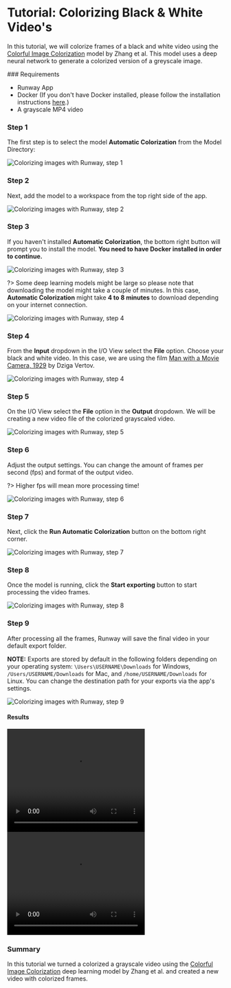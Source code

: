 # Tutorial: Colorizing Black & White Video's

In this tutorial, we will colorize frames of a black and white video using the [Colorful Image Colorization](https://arxiv.org/abs/1603.08511) model by Zhang et al. This model uses a deep neural network to generate a colorized version of a greyscale image.

### Requirements

- Runway App
- Docker (If you don't have Docker installed, please follow the installation instructions [here](/getting-started/docker).)
- A grayscale MP4 video

### Step 1

The first step is to select the model **Automatic Colorization** from the Model Directory:

![Colorizing images with Runway, step 1](https://runway.nyc3.digitaloceanspaces.com/documentation/0.2.0/automatic01.jpg)

### Step 2

Next, add the model to a workspace from the top right side of the app.

![Colorizing images with Runway, step 2](https://runway.nyc3.digitaloceanspaces.com/documentation/0.2.0/automatic02.jpg)


### Step 3

If you haven't installed **Automatic Colorization**, the bottom right button will prompt you to install the model.  **You need to have Docker installed in order to continue.**

![Colorizing images with Runway, step 3](https://runway.nyc3.digitaloceanspaces.com/documentation/0.2.0/automatic03.jpg)


?> Some deep learning models might be large so please note that downloading the model might take a couple of minutes. In this case, **Automatic Colorization** might take **4 to 8 minutes** to download depending on your internet connection.

![Colorizing images with Runway, step 4](https://runway.nyc3.digitaloceanspaces.com/documentation/0.2.0/automatic04.jpg)


### Step 4

From the **Input** dropdown in the I/O View select the **File** option. Choose your black and white video. In this case, we are using the film [Man with a Movie Camera, 1929](https://www.youtube.com/watch?v=R2hJGcD_Tc0) by Dziga Vertov.

![Colorizing images with Runway, step 4](https://runway.nyc3.digitaloceanspaces.com/documentation/tutorial_colorization/4_select_input_file.png)

### Step 5

On the I/O View select the **File** option in the **Output** dropdown. We will be creating a new video file of the colorized grayscaled video.

![Colorizing images with Runway, step 5](https://runway.nyc3.digitaloceanspaces.com/documentation/tutorial_colorization/5_select_output_file.png)

### Step 6

Adjust the output settings. You can change the amount of frames per second (fps) and format of the output video.

?> Higher fps will mean more processing time!

![Colorizing images with Runway, step 6](https://runway.nyc3.digitaloceanspaces.com/documentation/tutorial_colorization/6_change_settings.png)

### Step 7

Next, click the **Run Automatic Colorization** button on the bottom right corner.

![Colorizing images with Runway, step 7](https://runway.nyc3.digitaloceanspaces.com/documentation/tutorial_colorization/7_run_model.png)

### Step 8

Once the model is running, click the **Start exporting** button to start processing the video frames.

![Colorizing images with Runway, step 8](https://runway.nyc3.digitaloceanspaces.com/documentation/tutorial_colorization/8_click_start_exporting.png)

### Step 9

After processing all the frames, Runway will save the final video in your default export folder.

<p class="note"><b>NOTE:</b> Exports are stored by default in the following folders depending on your operating system: <code>\Users\USERNAME\Downloads</code> for Windows, <code>/Users/USERNAME/Downloads</code> for Mac, and <code>/home/USERNAME/Downloads</code> for Linux. You can change the destination path for your exports via the app's settings.

![Colorizing images with Runway, step 9](https://runway.nyc3.digitaloceanspaces.com/documentation/tutorial_colorization/10_file_saved.png)

#### Results

<video width="320" height="240" controls>
  <source src="https://runway.nyc3.digitaloceanspaces.com/documentation/tutorial_colorization/Man%20with%20a%20Movie%20Camera(Dziga%20Vertov,%201929).mp4" type="video/mp4">
  Your browser does not support the video tag.
</video>

<video width="320" height="240" controls>
  <source src="https://runway.nyc3.digitaloceanspaces.com/documentation/tutorial_colorization/1546968375020.mp4" type="video/mp4">
  Your browser does not support the video tag.
</video>


### Summary

In this tutorial we turned a colorized a grayscale video using the [Colorful Image Colorization](https://arxiv.org/abs/1603.08511) deep learning model by Zhang et al. and created a new video with colorized frames.
